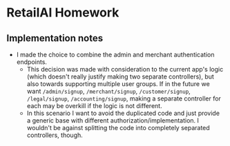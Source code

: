 # RetailAI Homework

## Implementation notes
- I made the choice to combine the admin and merchant authentication endpoints. 
  - This decision was made with consideration to the current app's logic (which doesn't really justify making two separate controllers), but also towards supporting multiple user groups. If in the future we want `/admin/signup`, `/merchant/signup`, `/customer/signup`, `/legal/signup`, `/accounting/signup`, making a separate controller for each may be overkill if the logic is not different. 
  - In this scenario I want to avoid the duplicated code and just provide a generic base with different authorization/implementation. I wouldn't be against splitting the code into completely separated controllers, though.
